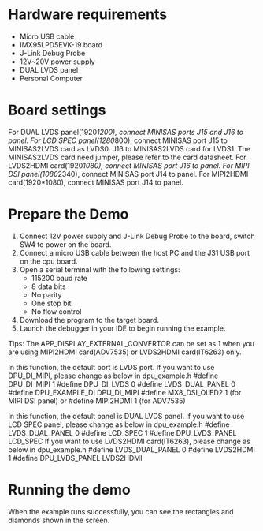 Hardware requirements
=====================
- Micro USB cable
- IMX95LPD5EVK-19 board
- J-Link Debug Probe
- 12V~20V power supply
- DUAL LVDS panel
- Personal Computer

Board settings
==============
For DUAL LVDS panel(1920*1200), connect MINISAS ports J15 and J16 to panel.
For LCD SPEC panel(1280*800), connect MINISAS port J15 to MINISAS2LVDS card as LVDS0. J16 to MINISAS2LVDS card for LVDS1.
The MINISAS2LVDS card need jumper, please refer to the card datasheet.
For LVDS2HDMI card(1920*1080), connect MINISAS port J16 to panel.
For MIPI DSI panel(1080*2340), connect MINISAS port J14 to panel.
For MIPI2HDMI card(1920*1080), connect MINISAS port J14 to panel.

Prepare the Demo
================
1.  Connect 12V power supply and J-Link Debug Probe to the board, switch SW4 to power on the board.
2.  Connect a micro USB cable between the host PC and the J31 USB port on the cpu board.
3.  Open a serial terminal with the following settings:
    - 115200 baud rate
    - 8 data bits
    - No parity
    - One stop bit
    - No flow control
4.  Download the program to the target board.
5.  Launch the debugger in your IDE to begin running the example.

Tips: The APP_DISPLAY_EXTERNAL_CONVERTOR can be set as 1 when you are using MIPI2HDMI card(ADV7535) or LVDS2HDMI card(IT6263) only.

In this function, the default port is LVDS port. If you want to use DPU_DI_MIPI, please change as below in dpu_example.h
#define DPU_DI_MIPI     1
#define DPU_DI_LVDS     0
#define LVDS_DUAL_PANEL 0
#define DPU_EXAMPLE_DI  DPU_DI_MIPI
#define MX8_DSI_OLED2   1 (for MIPI DSI panel) or #define MIPI2HDMI   1 (for ADV7535)

In this function, the default panel is DUAL LVDS panel. If you want to use LCD SPEC panel, please change as below in dpu_example.h
#define LVDS_DUAL_PANEL 0
#define LCD_SPEC        1
#define DPU_LVDS_PANEL LCD_SPEC
If you want to use LVDS2HDMI card(IT6263), please change as below in dpu_example.h
#define LVDS_DUAL_PANEL 0
#define LVDS2HDMI       1
#define DPU_LVDS_PANEL  LVDS2HDMI

Running the demo
================
When the example runs successfully, you can see the rectangles and diamonds
shown in the screen.
